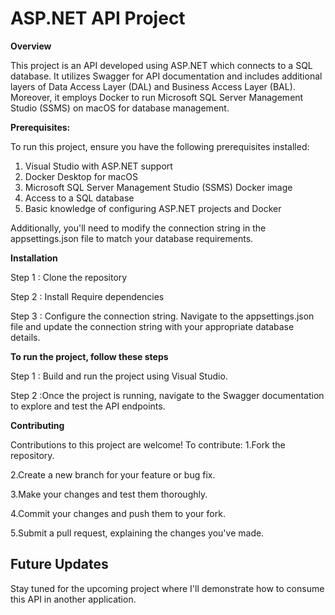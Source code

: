 # ASP.NET API Project

**Overview**

This project is an API developed using ASP.NET which connects to a SQL database. It utilizes Swagger for API documentation and includes additional layers of Data Access Layer (DAL) and Business Access Layer (BAL). Moreover, it employs Docker to run Microsoft SQL Server Management Studio (SSMS) on macOS for database management.

**Prerequisites:**

To run this project, ensure you have the following prerequisites installed:

 1. Visual Studio with ASP.NET support
 2. Docker Desktop for macOS
 3. Microsoft SQL Server Management Studio (SSMS) Docker image
 4. Access to a SQL database
 5. Basic knowledge of configuring ASP.NET projects and Docker

Additionally, you'll need to modify the connection string in the appsettings.json file to match your database requirements.

**Installation**

Step 1 : Clone the repository

Step 2 : Install Require dependencies

Step 3 : Configure the connection string. Navigate to the appsettings.json file and update the connection string with your appropriate database details.

**To run the project, follow these steps**

Step 1 : Build and run the project using Visual Studio.

Step 2 :Once the project is running, navigate to the Swagger documentation to explore and test the API endpoints.

**Contributing**

Contributions to this project are welcome! To contribute:
1.Fork the repository.

2.Create a new branch for your feature or bug fix.

3.Make your changes and test them thoroughly.

4.Commit your changes and push them to your fork.

5.Submit a pull request, explaining the changes you've made.

        
## Future Updates

Stay tuned for the upcoming project where I'll demonstrate how to consume this API in another application.
